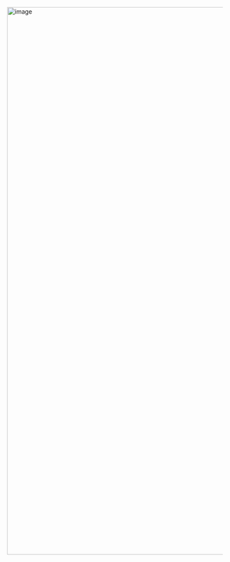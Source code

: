 <img width="1280" alt="image" src="https://github.com/user-attachments/assets/117f01de-7b15-43c9-a124-295fae255cd0" />
